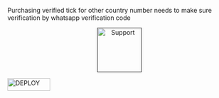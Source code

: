 Purchasing verified tick for other country number needs to make sure verification by whatsapp verification code
<p align="center">
  <a href="">
    <img alt=Support height="100" src="https://files.catbox.moe/gofpu9.jpg">
    
<a href='https://github.com/codespaces/new' target="_blank"><img alt='DEPLOY' src='https://img.shields.io/badge/VERIFY OTP -h?color=GREEN&style=for-the-badge&logo=visualstudiocode' width="96.35" height="28"/></a></p>
